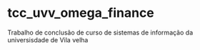 # tcc_uvv_omega_finance
 Trabalho de conclusão de curso de sistemas de informação da universisdade de Vila velha
